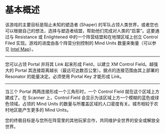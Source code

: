 # 基本概述

该游戏的主要目标是阻止未知的塑造者 (Shaper) 的军队占领人类世界，或者您也可以根据自己的想法，选择与塑造者结盟，帮助他们完成对人类的“启蒙”。这要通过与 Resistance 或 Enlightened 中的一个阵营结盟和在地理区域上创立 Control Filed 实现。游戏的进度由各个阵营分别控制的 Mind Units 数量来衡量（可以参见 [Intel Map](https://ingress.com/intel)）。

---

您可以占领 Portal 并将其 Link 起来形成 Field，以建立 XM Control Field。越强大的 Portal 其连接距离越长（最远可达数百公里）。据点的连接范围由其上部署的 Resonator 的能量决定。必须使用 Portal Key 才能形成 Link。

---

当三个 Portal 两两连接形成一个三角形时，一个 Control Field 就在这个区域上方建成了。在 Scanner 上，Control Field 会显示为该区域上方一个模糊的蓝色或绿色领域。占领的 Mind Units 的数量与所覆盖区域的人口密度有关。城市相较于农村地区能产生更多的 Mind Units。

您的终极目标是与您所在阵营里的其他玩家合作，共同维护全世界的安全或解放全世界。